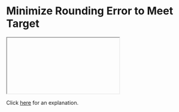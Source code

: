 # Minimize Rounding Error to Meet Target 

<iframe></iframe>

Click [here](Explanation.md) for an explanation.

